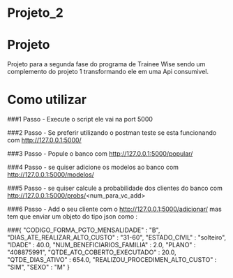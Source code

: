 # Projeto_2

# Projeto

Projeto para a segunda fase do programa de Trainee Wise sendo um complemento do projeto 1 transformando ele em uma Api consumivel.

# Como utilizar

###1 Passo - Execute o script ele vai na port 5000

###2 Passo - Se preferir utilizando o postman teste se esta funcionando com http://127.0.0.1:5000/

###3 Passo - Popule o banco com http://127.0.0.1:5000/popular/

###4 Passo - se quiser adicione os modelos ao banco com http://127.0.0.1:5000/modelos/

###5 Passo - se quiser calcule a probabilidade dos clientes do banco com http://127.0.0.1:5000/probs/<num_para_vc_add>

###6 Passo - Add o seu cliente com o http://127.0.0.1:5000/adicionar/ mas tem que enviar um objeto do tipo json como :

###{
        "CODIGO_FORMA_PGTO_MENSALIDADE" : "B",
        "DIAS_ATE_REALIZAR_ALTO_CUSTO" : "31-60",
        "ESTADO_CIVIL" : "solteiro",
        "IDADE" : 40.0,
        "NUM_BENEFICIARIOS_FAMILIA" : 2.0,
        "PLANO" : "408875991",
        "QTDE_ATO_COBERTO_EXECUTADO" : 20.0,
        "QTDE_DIAS_ATIVO" : 654.0,
        "REALIZOU_PROCEDIMEN_ALTO_CUSTO" : "SIM",
        "SEXO" : "M"
    }
